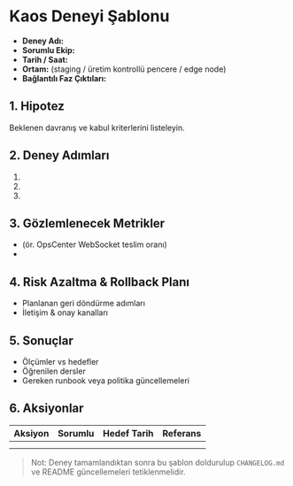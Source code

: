 # Kaos Deneyi Şablonu

- **Deney Adı:**
- **Sorumlu Ekip:**
- **Tarih / Saat:**
- **Ortam:** (staging / üretim kontrollü pencere / edge node)
- **Bağlantılı Faz Çıktıları:**

## 1. Hipotez
Beklenen davranış ve kabul kriterlerini listeleyin.

## 2. Deney Adımları
1. 
2. 
3. 

## 3. Gözlemlenecek Metrikler
- (ör. OpsCenter WebSocket teslim oranı)
- 

## 4. Risk Azaltma & Rollback Planı
- Planlanan geri döndürme adımları
- İletişim & onay kanalları

## 5. Sonuçlar
- Ölçümler vs hedefler
- Öğrenilen dersler
- Gereken runbook veya politika güncellemeleri

## 6. Aksiyonlar
| Aksiyon | Sorumlu | Hedef Tarih | Referans |
| --- | --- | --- | --- |
|  |  |  |  |
|  |  |  |  |

> Not: Deney tamamlandıktan sonra bu şablon doldurulup `CHANGELOG.md` ve README güncellemeleri tetiklenmelidir.
